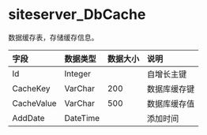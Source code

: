 # siteserver_DbCache

数据缓存表，存储缓存信息。

| 字段 | 数据类型 | 数据大小 | 说明 |
| :----- | :----- | :----- | :----- |
|Id	|Integer|		|自增长主键|
|CacheKey	|VarChar|	200|	数据库缓存键|
|CacheValue	|VarChar|	500	|数据库缓存值|
|AddDate	|DateTime|		|添加时间|